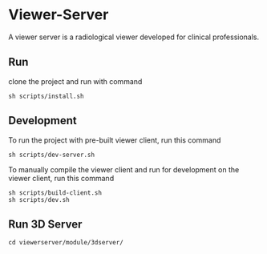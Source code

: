 # Viewer-Server

A viewer server is a radiological viewer developed for clinical professionals.

## Run

clone the project and run with command

```shell
sh scripts/install.sh
```

## Development

To run the project with pre-built viewer client, run this command

```shell
sh scripts/dev-server.sh
```

To manually compile the viewer client and run for development on the viewer client, run this command

```shell
sh scripts/build-client.sh
sh scripts/dev.sh
```

## Run 3D Server

```
cd viewerserver/module/3dserver/
```

